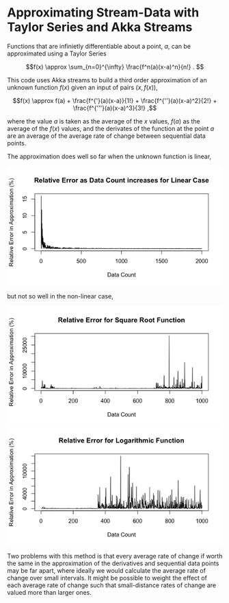 <h1> Approximating Stream-Data with Taylor Series and Akka Streams </h1>

Functions that are infinietly differentiable about a point, $a$, can be approximated using a Taylor Series

```math
f(x) \approx \sum_{n=0}^{\infty} \frac{f^n(a)(x-a)^n}{n!} . 
```

This code uses Akka streams to build a third order approximation of an unknown function $f(x)$ given an input of pairs $(x,f(x))$,

```math
f(x) \approx f(a) + \frac{f^{'}(a)(x-a)}{1!} + \frac{f^{''}(a)(x-a)^2}{2!} + \frac{f^{'''}(a)(x-a)^3}{3!} ,
```

where the value $a$ is taken as the average of the $x$ values, $f(a)$ as the average of the $f(x)$ values, and the derivates of the function at the point $a$ are an average of the average rate of change between sequential data points.

The approximation does well so far when the unknown function is linear,

![alt text](Linear.png)

but not so well in the non-linear case,

![alt text](Root.png)
![alt text](Log.png)

Two problems with this method is that every average rate of change if worth the same in the approximation of the derivatives and sequential data points may be far apart, where ideally we would calculate the average rate of change over small intervals. It might be possible to weight the effect of each average rate of change such that small-distance rates of change are valued more than larger ones.





